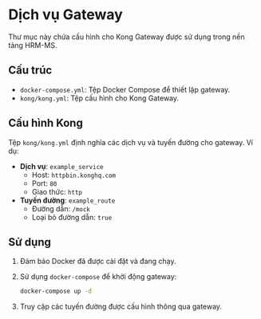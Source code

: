 # Dịch vụ Gateway

Thư mục này chứa cấu hình cho Kong Gateway được sử dụng trong nền tảng HRM-MS.

## Cấu trúc

- `docker-compose.yml`: Tệp Docker Compose để thiết lập gateway.
- `kong/kong.yml`: Tệp cấu hình cho Kong Gateway.

## Cấu hình Kong

Tệp `kong/kong.yml` định nghĩa các dịch vụ và tuyến đường cho gateway. Ví dụ:

- **Dịch vụ**: `example_service`
  - Host: `httpbin.konghq.com`
  - Port: `80`
  - Giao thức: `http`
- **Tuyến đường**: `example_route`
  - Đường dẫn: `/mock`
  - Loại bỏ đường dẫn: `true`

## Sử dụng

1. Đảm bảo Docker đã được cài đặt và đang chạy.
2. Sử dụng `docker-compose` để khởi động gateway:

   ```bash
   docker-compose up -d
   ```

3. Truy cập các tuyến đường được cấu hình thông qua gateway.
